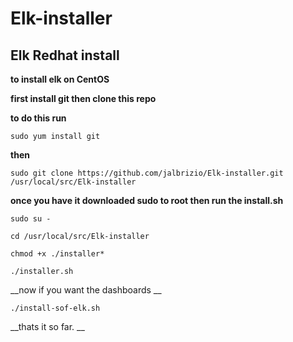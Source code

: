 

# Elk-installer

## Elk Redhat install

__to install elk on CentOS__

__first install git then clone this repo__

__to do this run__

`sudo yum install git`

__then__

`sudo git clone https://github.com/jalbrizio/Elk-installer.git /usr/local/src/Elk-installer`

__once you have it downloaded sudo to root then run the install.sh__

`sudo su -`

`cd /usr/local/src/Elk-installer`

`chmod +x ./installer*`

`./installer.sh`

__now if you want the dashboards __

`./install-sof-elk.sh`

__thats it so far. __
